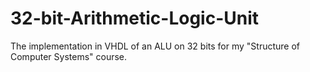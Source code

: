 # 32-bit-Arithmetic-Logic-Unit
The implementation in VHDL of an ALU on 32 bits for my "Structure of Computer Systems" course.
